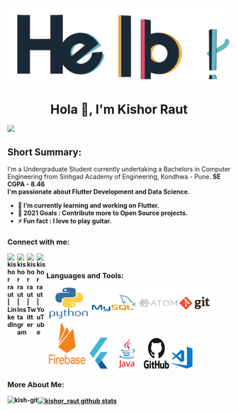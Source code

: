 <p align="center"> <img src="hello.gif" alt="hello" /> </p>
<h1 align="center">Hola 👋, I'm  Kishor Raut</h1>

![](https://visitor-badge.glitch.me/badge?page_id=kish-git.kish-git)


## Short Summary:

I'm a Undergraduate Student currently undertaking a Bachelors in Computer Engineering from Sinhgad Academy of Engineering, Kondhwa - Pune. <b>SE CGPA - 8.46 <b/>
<br/> I'm passionate about <b>Flutter Development and Data Science<b/>.
<br/>
- 🌱 I’m currently learning and working on <b>Flutter</b>.
- 🥅 2021 Goals : Contribute more to Open Source projects.
- ⚡ Fun fact : I love to play guitar.


### Connect with me:

[<img align="left" alt="kishor raut | LinkedIn" width="22px" src="https://cdn.jsdelivr.net/npm/simple-icons@v3/icons/linkedin.svg" />](https://www.linkedin.com/in/kishor-raut-61a292158/) [<img align="left" alt="kishor raut | Instagram" width="22px" src="https://cdn.jsdelivr.net/npm/simple-icons@v3/icons/instagram.svg" />](https://www.instagram.com/iam.kishor_/) [<img align="left" alt="kishor raut | Twitter" width="22px" src="https://cdn.jsdelivr.net/npm/simple-icons@v3/icons/twitter.svg" />](https://twitter.com/Kishor_Raut__?s=08) [<img align="left" alt="kishor raut | YouTube" width="22px" src="https://cdn.jsdelivr.net/npm/simple-icons@v3/icons/youtube.svg" />](https://www.youtube.com/channel/UC0Ptq3lS1PIm9J0j4a0ER8A)

<br>

### Languages and Tools:

<img src="https://github.com/devicons/devicon/blob/master/icons/python/python-original-wordmark.svg" alt="python" width="100" height="70"/> <img src="https://github.com/devicons/devicon/blob/master/icons/mysql/mysql-original-wordmark.svg" alt="mySql" width="100" height="70"/> <img src="https://github.com/devicons/devicon/blob/master/icons/atom/atom-original-wordmark.svg" alt="atom" width="90" height="70"/> <img src="https://github.com/devicons/devicon/blob/master/icons/git/git-original-wordmark.svg" alt="git" width="70" height="70"/>  <img src="https://github.com/devicons/devicon/blob/master/icons/firebase/firebase-plain-wordmark.svg" alt="firebase" width="90" height="110"/> <img src="https://github.com/devicons/devicon/blob/master/icons/flutter/flutter-original.svg" alt="flutter" width="50" height="70"/> <img src="https://github.com/devicons/devicon/blob/master/icons/java/java-original-wordmark.svg" alt="java" width="70" height="70"/> <img src="https://github.com/devicons/devicon/blob/master/icons/github/github-original-wordmark.svg" alt="github" width="57" height="70"/> <img src="https://raw.githubusercontent.com/github/explore/80688e429a7d4ef2fca1e82350fe8e3517d3494d/topics/visual-studio-code/visual-studio-code.png" alt="git" width="50" height="50"/>

### More About Me:

<img align="left" src="https://github-readme-stats.vercel.app/api/top-langs/?username=kish-git&layout=compact" alt="kish-git" />
</a>
<a href="https://github.com/kish-git/github-readme-stats">
<img align="center" src="https://github-readme-stats.vercel.app/api?username=kish-git&show_icons=true&theme=radical&count_private=true" alt="kishor_raut github stats" />
</a>
<br />
<br />
